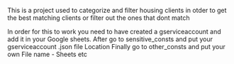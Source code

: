 This is a project used to categorize and filter housing clients in otder to get the best matching clients or filter out the ones that dont match

In order for this to work you need to have created a gserviceaccount and add it in your Google sheets.
After go to sensitive_consts and put your gserviceaccount .json file Location
Finally go to other_consts and put your own File name - Sheets etc
